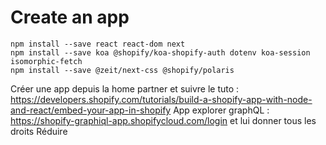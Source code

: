 
# Create an app
```
npm install --save react react-dom next
npm install --save koa @shopify/koa-shopify-auth dotenv koa-session isomorphic-fetch
npm install --save @zeit/next-css @shopify/polaris
```
Créer une app depuis la home partner et suivre le tuto : https://developers.shopify.com/tutorials/build-a-shopify-app-with-node-and-react/embed-your-app-in-shopify
App explorer graphQL : https://shopify-graphiql-app.shopifycloud.com/login et lui donner tous les droits
Réduire